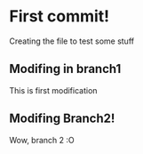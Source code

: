 # First commit!

Creating the file to test some stuff

## Modifing in branch1

This is first modification

## Modifing Branch2!

Wow, branch 2 :O
